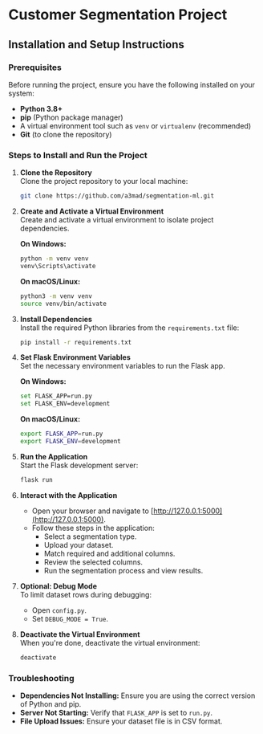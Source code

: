 
# Customer Segmentation Project

## Installation and Setup Instructions

### Prerequisites
Before running the project, ensure you have the following installed on your system:
- **Python 3.8+**
- **pip** (Python package manager)
- A virtual environment tool such as `venv` or `virtualenv` (recommended)
- **Git** (to clone the repository)

### Steps to Install and Run the Project

1. **Clone the Repository**  
   Clone the project repository to your local machine:

   ```bash
   git clone https://github.com/a3mad/segmentation-ml.git
   ```
   
2. **Create and Activate a Virtual Environment**  
   Create and activate a virtual environment to isolate project dependencies.

   **On Windows:**
   ```bash
   python -m venv venv
   venv\Scripts\activate
   ```
   **On macOS/Linux:**
   ```bash
   python3 -m venv venv
   source venv/bin/activate
   ```

3. **Install Dependencies**  
   Install the required Python libraries from the `requirements.txt` file:
   ```bash
   pip install -r requirements.txt
   ```
   
4. **Set Flask Environment Variables**  
   Set the necessary environment variables to run the Flask app.

   **On Windows:**
   ```bash
   set FLASK_APP=run.py
   set FLASK_ENV=development
   ```
   **On macOS/Linux:**
   ```bash
   export FLASK_APP=run.py
   export FLASK_ENV=development
   ```

5. **Run the Application**  
   Start the Flask development server:
   ```bash
   flask run
   ```


6. **Interact with the Application**  
   - Open your browser and navigate to [http://127.0.0.1:5000](http://127.0.0.1:5000).  
   - Follow these steps in the application:
     - Select a segmentation type.
     - Upload your dataset.
     - Match required and additional columns.
     - Review the selected columns.
     - Run the segmentation process and view results.

7. **Optional: Debug Mode**  
   To limit dataset rows during debugging:
   - Open `config.py`.
   - Set `DEBUG_MODE = True`.

8. **Deactivate the Virtual Environment**  
   When you're done, deactivate the virtual environment: 
   ```bash
   deactivate
   ```

### Troubleshooting
- **Dependencies Not Installing:** Ensure you are using the correct version of Python and pip.
- **Server Not Starting:** Verify that `FLASK_APP` is set to `run.py`.
- **File Upload Issues:** Ensure your dataset file is in CSV format.